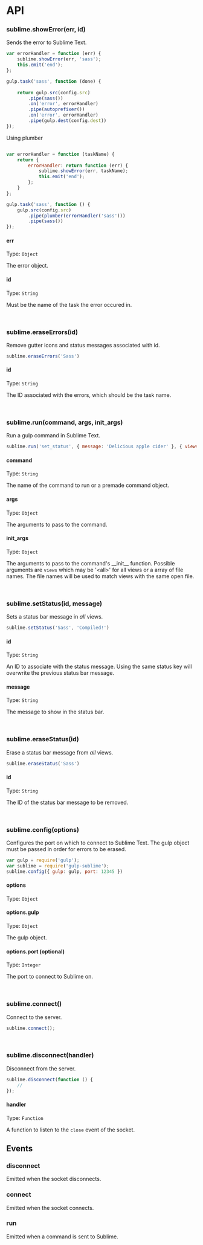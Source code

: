 

# API


### sublime.showError(err, id)

Sends the error to Sublime Text. 

```Javascript
var errorHandler = function (err) {
	sublime.showError(err, 'sass');
	this.emit('end');
};

gulp.task('sass', function (done) {
	
	return gulp.src(config.src)
		.pipe(sass())
		.on('error', errorHandler)
		.pipe(autoprefixer())
		.on('error', errorHandler)
		.pipe(gulp.dest(config.dest))
});

```

Using plumber 

```Javascript

var errorHandler = function (taskName) {
	return {
		errorHandler: return function (err) {
			sublime.showError(err, taskName);
			this.emit('end');
		};
	}
};

gulp.task('sass', function () {
	gulp.src(config.src)
		.pipe(plumber(errorHandler('sass')))
		.pipe(sass())
});
```


#### err

Type: `Object`

The error object. 


#### id

Type: `String`

Must be the name of the task the error occured in. 



<br>



### sublime.eraseErrors(id)

Remove gutter icons and status messages associated with id. 

```Javascript
sublime.eraseErrors('Sass')
```


#### id 

Type: `String`

The ID associated with the errors, which should be the task name. 



<br>



### sublime.run(command, args, init_args)

Run a gulp command in Sublime Text. 

```Javascript
sublime.run('set_status', { message: 'Delicious apple cider' }, { views: [file] })
```


#### command

Type: `String`

The name of the command to run or a premade command object. 


#### args

Type: `Object`

The arguments to pass to the command. 


#### init_args

Type: `Object`

The arguments to pass to the command's \_\_init\_\_ function. Possible arguments are `views` which may be '&lt;all&gt;' for all views or a array of file names. The file names will be used to match views with the same open file. 



<br>



### sublime.setStatus(id, message)
Sets a status bar message in *all* views. 

```Javascript
sublime.setStatus('Sass', 'Compiled!')
```


#### id

Type: `String`

An ID to associate with the status message. Using the same status key will overwrite the previous status bar message. 


#### message

Type: `String`

The message to show in the status bar. 



<br>



### sublime.eraseStatus(id)

Erase a status bar message from *all* views. 

```Javascript
sublime.eraseStatus('Sass')
```


#### id

Type: `String`

The ID of the status bar message to be removed. 



<br>



### sublime.config(options)

Configures the port on which to connect to Sublime Text. The gulp object must be passed in order for errors to be erased. 

```Javascript
var gulp = require('gulp');
var sublime = require('gulp-sublime');
sublime.config({ gulp: gulp, port: 12345 })
```

#### options

Type: `Object`

#### options.gulp

Type: `Object`

The gulp object.


#### options.port (optional)

Type: `Integer`

The port to connect to Sublime on.



<br>



### sublime.connect()

Connect to the server. 

```Javascript
sublime.connect();
```



<br>




### sublime.disconnect(handler)

Disconnect from the server.  

```Javascript
sublime.disconnect(function () {
	// 
});
```

#### handler

Type: `Function`

A function to listen to the `close` event of the socket. 




## Events


### disconnect

Emitted when the socket disconnects. 


### connect 

Emitted when the socket connects. 


### run

Emitted when a command is sent to Sublime. 




